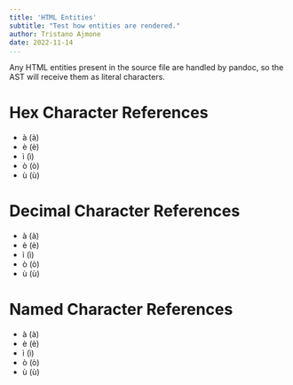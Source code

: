 ```yaml
---
title: 'HTML Entities'
subtitle: "Test how entities are rendered."
author: Tristano Ajmone
date: 2022-11-14
...
```


Any HTML entities present in the source file are handled by pandoc, so the AST will receive them as literal characters.

# Hex Character References

- &#xE0; (à)
- &#xE8; (è)
- &#xEC; (ì)
- &#xF2; (ò)
- &#xF9; (ù)

# Decimal Character References

- &#224; (à)
- &#232; (è)
- &#236; (ì)
- &#242; (ò)
- &#249; (ù)

# Named Character References

- &agrave; (à)
- &egrave; (è)
- &igrave; (ì)
- &ograve; (ò)
- &ugrave; (ù)

